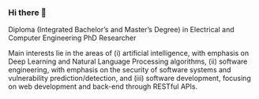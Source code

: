 ### Hi there 👋

<!--
**iliaskaloup/iliaskaloup** is a ✨ _special_ ✨ repository because its `README.md` (this file) appears on your GitHub profile.

Here are some ideas to get you started:

- 🔭 I’m currently working on ...
- 🌱 I’m currently learning ...
- 👯 I’m looking to collaborate on ...
- 🤔 I’m looking for help with ...
- 💬 Ask me about ...
- 📫 How to reach me: ...
- 😄 Pronouns: ...
- ⚡ Fun fact: ...
-->

Diploma (Integrated Bachelor’s and Master’s Degree) in Electrical and Computer Engineering
PhD Researcher

Main interests lie in the areas of (i) artificial intelligence, with emphasis on Deep Learning and Natural Language Processing algorithms, (ii) software engineering, with emphasis on the security of software systems and vulnerability prediction/detection, and (iii) software development, focusing on web development and back-end through RESTful APIs.
